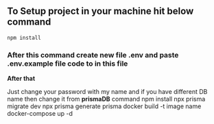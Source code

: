 

## To Setup project in your machine hit below command

`npm install`

### After this command create new file .env and paste .env.example file code to in this file

**After that**

Just change your password with my name and if you have different DB name then change it from **prismaDB**
command
npm install
npx prisma migrate dev
npx prisma generate prisma 
docker build -t image name
docker-compose up -d
